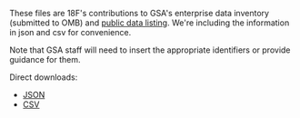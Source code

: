 These files are 18F's contributions to GSA's enterprise data inventory (submitted to OMB) and [public data listing](http://www.gsa.gov/data.json).  We're including the information in json and csv for convenience.  
  
Note that GSA staff will need to insert the appropriate identifiers or provide guidance for them.  

Direct downloads: 
* [JSON](https://raw.githubusercontent.com/18F/scratch/master/open_data_policy/data.json)
* [CSV](https://raw.githubusercontent.com/18F/scratch/master/open_data_policy/data.csv)
